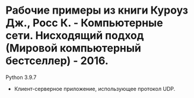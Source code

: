 # Рабочие примеры из книги Куроуз Дж., Росс К. - Компьютерные сети. Нисходящий подход (Мировой компьютерный бестселлер) - 2016.

Python 3.9.7 

* Клиент-серверное приложение, использующее протокол UDP.
